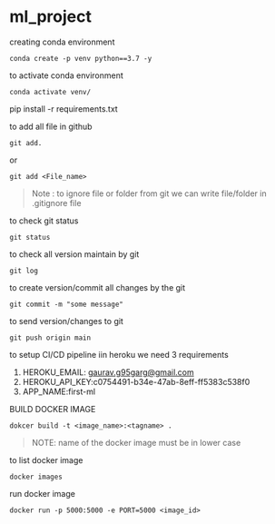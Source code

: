 # ml_project

creating conda environment
```
conda create -p venv python==3.7 -y
```

to activate conda environment
```
conda activate venv/
```

pip install -r requirements.txt

to add all file in github
```
git add. 
```
or
```
git add <File_name>
```
>Note : to ignore file or folder from git we can write file/folder in .gitignore file

to check git status
```
git status
```

to check all version maintain by git 
```
git log
```

to create version/commit all changes by the git
```
git commit -m "some message"
```

to send version/changes to git
```
git push origin main
```


to setup CI/CD pipeline iin heroku we need 3 requirements
1. HEROKU_EMAIL: gaurav.g95garg@gmail.com
2. HEROKU_API_KEY:c0754491-b34e-47ab-8eff-ff5383c538f0
3. APP_NAME:first-ml

BUILD DOCKER IMAGE
```
dokcer build -t <image_name>:<tagname> .
```
>NOTE: name of the docker image must be in lower case


to list docker image
```
docker images
```

run docker image
```
docker run -p 5000:5000 -e PORT=5000 <image_id>
```

